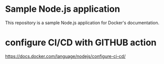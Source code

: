 # Sample Node.js application

This repository is a sample Node.js application for Docker's documentation.

# configure CI/CD with GITHUB action
https://docs.docker.com/language/nodejs/configure-ci-cd/
